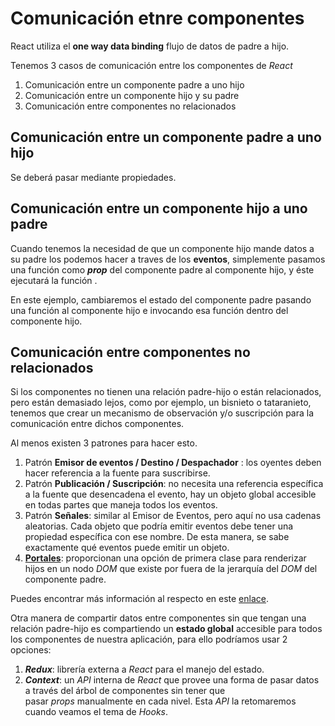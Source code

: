 # Comunicación etnre componentes
React utiliza el **one way data binding** flujo de datos de padre a hijo.

Tenemos 3 casos de comunicación entre los componentes de *React*

1.  Comunicación entre un componente padre a uno hijo
2. Comunicación entre un componente hijo y su padre
3. Comunicación entre componentes no relacionados

## Comunicación entre un componente padre a uno hijo
Se deberá pasar mediante propiedades.

## Comunicación entre un componente hijo a uno padre
Cuando tenemos la necesidad de que un componente hijo mande datos a su padre los podemos hacer a traves de los **eventos**, simplemente pasamos una función como _**prop**_ del componente padre al componente hijo, y éste ejecutará la función .

En este ejemplo, cambiaremos el estado del componente padre pasando una función al componente hijo e invocando esa función dentro del componente hijo.

## Comunicación entre componentes no relacionados

Si los componentes no tienen una relación padre-hijo o están relacionados, pero están demasiado lejos, como por ejemplo, un bisnieto o tataranieto, tenemos que crear un mecanismo de observación y/o suscripción para la comunicación entre dichos componentes.

Al menos existen 3 patrones para hacer esto.

1.  Patrón **Emisor de eventos / Destino / Despachador** : los oyentes deben hacer referencia a la fuente para suscribirse.
2.  Patrón **Publicación / Suscripción**: no necesita una referencia específica a la fuente que desencadena el evento, hay un objeto global accesible en todas partes que maneja todos los eventos.
3.  Patrón **Señales**: similar al Emisor de Eventos, pero aquí no usa cadenas aleatorias. Cada objeto que podría emitir eventos debe tener una propiedad específica con ese nombre. De esta manera, se sabe exactamente qué eventos puede emitir un objeto.
4.  [**Portales**](https://es.reactjs.org/docs/portals.html): proporcionan una opción de primera clase para renderizar hijos en un nodo _DOM_ que existe por fuera de la jerarquía del _DOM_ del componente padre.

Puedes encontrar más información al respecto en este [enlace](https://github.com/millermedeiros/js-signals/wiki/Comparison-between-different-Observer-Pattern-implementations).

Otra manera de compartir datos entre componentes sin que tengan una relación padre-hijo es compartiendo un **estado global** accesible para todos los componentes de nuestra aplicación, para ello podríamos usar 2 opciones:

1.  _**Redux**_: librería externa a _React_ para el manejo del estado.
2.  _**Context**_: un _API_ interna de _React_ que provee una forma de pasar datos a través del árbol de componentes sin tener que pasar _props_ manualmente en cada nivel. Esta _API_ la retomaremos cuando veamos el tema de _Hooks_.